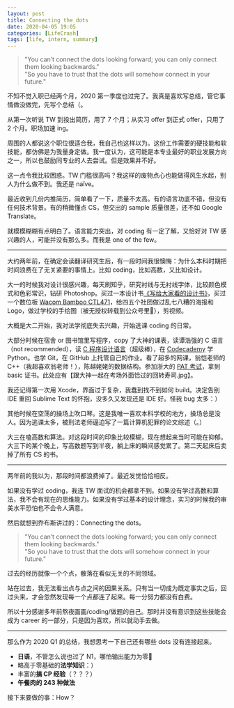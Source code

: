 ```yaml
---
layout: post
title: Connecting the dots
date: 2020-04-05 19:05
categories: [LifeCrash]
tags: [life, intern, summary]
---
```


> "You can’t connect the dots looking forward; you can only connect them looking backwards."<br>
> "So you have to trust that the dots will somehow connect in your future."

<!-- more -->

不知不觉入职已经两个月，2020 第一季度也过完了。我真是喜欢写总结，管它事情做没做完，先写个总结（。

从第一次听说 TW 到投出简历，用了 7 个月；从实习 offer 到正式 offer，只用了 2 个月。职场加速 ing。

周围的人都说这个职位很适合我，我自己也这样以为。这份工作需要的硬技能和软技能，都仿佛是为我量身定做。我一度认为，这可能是本专业最好的职业发展方向之一，所以也鼓励同专业的人去尝试。但是效果并不好。

这一点令我比较困惑。TW 门槛很高吗？我这样的废物点心也能做得风生水起，别人为什么做不到。我还是 naïve。

最近收到几份内推简历，简单看了一下，质量不太高。有的语言功底不错，但没有任何技术背景。有的稍微懂点 CS，但交出的 sample 质量很差，还不如 Google Translate。

就模模糊糊有点明白了。语言能力突出，对 coding 有一定了解，又恰好对 TW 感兴趣的人，可能并没有那么多。而我是 one of the few。

---

大约两年前，在确定会读翻译研究生后，有一段时间我很懊悔：为什么本科时期把时间浪费在了无关紧要的事情上。比如 coding，比如高数，又比如设计。

大一的时候我对设计很感兴趣，每天刷知乎，研究衬线与无衬线字体，比较颜色模式和色彩常识，钻研 Photoshop。买过一本设计书[《写给大家看的设计书》](https://book.douban.com/subject/3323633/)，买过一个数位板 [Wacom Bamboo CTL471](https://www.amazon.com/Wacom-Bamboo-CTL471-Tablet-Black/dp/B00EVOXM3S)，给四五个社团做过乱七八糟的海报和 Logo，做过学校的手绘图（被无授权转载到公众号里🤣），剪视频。

大概是大二开始，我对法学彻底失去兴趣，开始逃课 coding 的日常。

大部分时候在宿舍 or 图书馆里写程序，copy 了大神的课表，读谭浩强的 C 语言（not recommended），读 [C 程序设计语言](https://book.douban.com/subject/1139336/)（超级棒），在 [Codecademy](https://codecademy.dev/) 学 Python。也学 Git，在 GitHub 上托管自己的作业。看了超多的网课，翁恺老师的 C++（我超喜欢翁老师！），陈越姥姥的数据结构。参加浙大的 [PAT 考试](https://www.patest.cn/)，拿到 basic 证书。此处应有【跟大神一起在考场外面恰过的回转寿司.jpg】。

我还记得第一次用 Xcode，界面过于复杂，我蠢到找不到如何 build。决定告别 IDE 重回 Sublime Text 的怀抱，没多久又发现还是 IDE 好。怪我 bug 太多：）

其他时候在空荡的操场上吹口琴。这是我唯一喜欢本科学校的地方，操场总是没人。因为逃课太多，被刑法老师逼迫写了一篇计算机犯罪的论文综述（。）

大三在嗑高数和算法。对这段时间的印象比较模糊，现在想起来当时可能在抑郁。大三下的某个晚上，写高数题写到半夜，躺上床的瞬间感觉累了。第二天起床后卖掉了所有 CS 的书。

---

两年前的我以为，那段时间都浪费掉了。最近发觉恰恰相反。

如果没有学过 coding，我连 TW 面试的机会都拿不到。如果没有学过高数和算法，我不会有现在的思维能力。如果没有学过基本的设计理念，实习的时候我的审美水平恐怕也不会令人满意。

然后就想到乔布斯讲过的：Connecting the dots。

> "You can’t connect the dots looking forward; you can only connect them looking backwards."<br>
> "So you have to trust that the dots will somehow connect in your future."

过去的经历就像一个个点，散落在看似无关的不同领域。

站在过去，我无法看出点与点之间的因果关系。只有当一切成为既定事实之后，回过头来，才会忽然发现每一个点都连了起来。每一分努力都没有白费。

所以十分感谢多年前熬夜画画/coding/做题的自己。那时并没有意识到这些技能会成为 career 的一部分，只是因为喜欢，所以就动手去做。

---

那么作为 2020 Q1 的总结，我想思考一下自己还有哪些 dots 没有连接起来。

- **日语**，不管怎么说也过了 N1，哪怕输出能力为零🤣
- 略高于零基础的**法学知识**：）
- 丰富的**搞 CP 经验**（？？？）
- **午餐肉的 243 种做法**

接下来要做的事：How？

